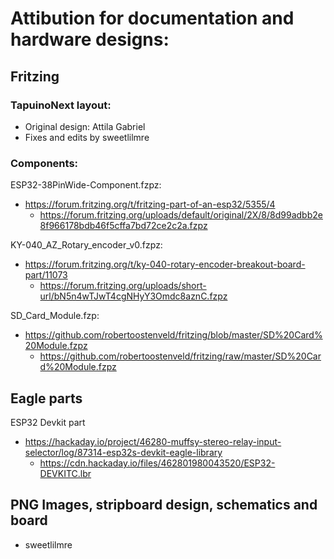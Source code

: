 # Attibution for documentation and hardware designs:

## Fritzing
### TapuinoNext layout:

- Original design: Attila Gabriel  
- Fixes and edits by sweetlilmre

### Components:

ESP32-38PinWide-Component.fzpz:  
- https://forum.fritzing.org/t/fritzing-part-of-an-esp32/5355/4
  - https://forum.fritzing.org/uploads/default/original/2X/8/8d99adbb2e8f966178bdb46f5cffa7bd72ce2c2a.fzpz

KY-040_AZ_Rotary_encoder_v0.fzpz:  
- https://forum.fritzing.org/t/ky-040-rotary-encoder-breakout-board-part/11073
  - https://forum.fritzing.org/uploads/short-url/bN5n4wTJwT4cgNHyY3Omdc8aznC.fzpz

SD_Card_Module.fzp:  
- https://github.com/robertoostenveld/fritzing/blob/master/SD%20Card%20Module.fzpz
  - https://github.com/robertoostenveld/fritzing/raw/master/SD%20Card%20Module.fzpz

## Eagle parts
ESP32 Devkit part
- https://hackaday.io/project/46280-muffsy-stereo-relay-input-selector/log/87314-esp32s-devkit-eagle-library
  - https://cdn.hackaday.io/files/462801980043520/ESP32-DEVKITC.lbr
## PNG Images, stripboard design, schematics and board
- sweetlilmre

